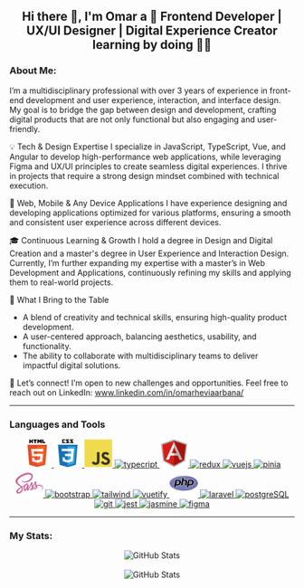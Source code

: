 <div align ="center">
  <h2>Hi there 👋,  I'm <strong>Omar</strong> a 🚀 Frontend Developer | UX/UI Designer | Digital Experience Creator learning by doing 👨‍💻 </h2>
</div>

###  About Me:

I’m a multidisciplinary professional with over 3 years of experience in front-end development and user experience, interaction, and interface design. My goal is to bridge the gap between design and development, crafting digital products that are not only functional but also engaging and user-friendly.

💡 Tech & Design Expertise
I specialize in JavaScript, TypeScript, Vue, and Angular to develop high-performance web applications, while leveraging Figma and UX/UI principles to create seamless digital experiences. I thrive in projects that require a strong design mindset combined with technical execution.

📱 Web, Mobile & Any Device Applications
I have experience designing and developing applications optimized for various platforms, ensuring a smooth and consistent user experience across different devices.

🎓 Continuous Learning & Growth
I hold a degree in Design and Digital Creation and a master's degree in User Experience and Interaction Design. Currently, I’m further expanding my expertise with a master’s in Web Development and Applications, continuously refining my skills and applying them to real-world projects.

🎯 What I Bring to the Table

- A blend of creativity and technical skills, ensuring high-quality product development.
- A user-centered approach, balancing aesthetics, usability, and functionality.
- The ability to collaborate with multidisciplinary teams to deliver impactful digital solutions.
  
📩 Let’s connect! I’m open to new challenges and opportunities. Feel free to reach out on LinkedIn:
<a href="https://www.linkedin.com/in/omarheviaarbana/">www.linkedin.com/in/omarheviaarbana/</a>

---

### Languages and Tools

<p align="center">
  <a href="https://www.w3.org/html/" target="_blank" rel="noreferrer">
    <img src="https://raw.githubusercontent.com/devicons/devicon/master/icons/html5/html5-original-wordmark.svg" alt="html5" width="50" height="50"/>
  </a>
  <a href="https://www.w3schools.com/css/" target="_blank" rel="noreferrer">
    <img src="https://raw.githubusercontent.com/devicons/devicon/master/icons/css3/css3-original-wordmark.svg" alt="css3" width="50" height="50"/>
  </a>
  <a href="https://developer.mozilla.org/en-US/docs/Web/JavaScript" target="_blank" rel="noreferrer">
    <img src="https://raw.githubusercontent.com/devicons/devicon/master/icons/javascript/javascript-original.svg" alt="javascript" width="50" height="50"/>
  </a>
  <a href="https://developer.mozilla.org/en-US/docs/Web/TypeScript" target="_blank" rel="noreferrer">
    <img src="https://www.vectorlogo.zone/logos/typescriptlang/typescriptlang-icon.svg" alt="typecript" width="50" height="50"/>
  </a>
  <a href="https://angular.io/" target="_blank" rel="noreferrer">
    <img src="https://raw.githubusercontent.com/devicons/devicon/master/icons/angularjs/angularjs-original.svg" alt="angular" width="50" height="50"/>
  </a>
  <a href="https://redux.js.org" target="_blank" rel="noreferrer">
    <img src="https://www.vectorlogo.zone/logos/js_redux/js_redux-icon.svg" alt="redux" width="50" height="50"/>
  </a>
  <a href="https://vuejs.org/" target="_blank" rel="noreferrer">
    <img src="https://www.vectorlogo.zone/logos/vuejs/vuejs-icon.svg" alt="vuejs" width="50" height="50"/>
  </a>
  <a href="https://pinia.vuejs.org" target="_blank" rel="noreferrer">
    <img src="https://upload.wikimedia.org/wikipedia/commons/thumb/1/1c/Pinialogo.svg/1200px-Pinialogo.svg.png" alt="pinia" width="50" height="50"/>
  </a>
  <a href="https://sass-lang.com/" target="_blank" rel="noreferrer">
    <img src="https://raw.githubusercontent.com/devicons/devicon/master/icons/sass/sass-original.svg" alt="sass" width="50" height="50"/>
  </a>
  <a href="https://getbootstrap.com" target="_blank" rel="noreferrer">
    <img src="https://www.vectorlogo.zone/logos/getbootstrap/getbootstrap-icon.svg" alt="bootstrap" width="50" height="50"/>
  </a>
  <a href="https://tailwindcss.com/" target="_blank" rel="noreferrer">
    <img src="https://www.vectorlogo.zone/logos/tailwindcss/tailwindcss-icon.svg" alt="tailwind" width="50" height="50"/>
  </a>
  <a href="https://vuetifyjs.com/en/" target="_blank" rel="noreferrer">
    <img src="https://bestofjs.org/logos/vuetify.svg" alt="vuetify" width="50" height="50"/>
  </a>
  <a href="https://www.php.net" target="_blank" rel="noreferrer">
    <img src="https://raw.githubusercontent.com/devicons/devicon/master/icons/php/php-original.svg" alt="php" width="50" height="50"/>
  </a>
  <a href="https://laravel.com/" target="_blank" rel="noreferrer">
    <img src="https://www.vectorlogo.zone/logos/laravel/laravel-icon.svg" alt="laravel" width="50" height="50"/>
  </a>
  <a href="https://www.postgresql.org" target="_blank" rel="noreferrer">
    <img src="https://www.vectorlogo.zone/logos/postgresql/postgresql-icon.svg" alt="postgreSQL" width="50" height="50"/>
  </a>
  <a href="https://git-scm.com/" target="_blank" rel="noreferrer">
    <img src="https://www.vectorlogo.zone/logos/git-scm/git-scm-icon.svg" alt="git" width="50" height="50"/>
  </a>
  <a href="https://jestjs.io" target="_blank" rel="noreferrer">
    <img src="https://www.vectorlogo.zone/logos/jestjsio/jestjsio-icon.svg" alt="jest" width="50" height="50"/>
  </a>
  <a href="https://jasmine.github.io/index.html" target="_blank" rel="noreferrer">
    <img src="https://www.vectorlogo.zone/logos/jasmine/jasmine-icon.svg" alt="jasmine" width="50" height="50"/>
  </a>
  <a href="https://www.figma.com" target="_blank" rel="noreferrer">
    <img src="https://www.vectorlogo.zone/logos/figma/figma-icon.svg" alt="figma" width="50" height="50"/>
  </a>
</p>

---

###  My Stats:

<div align= "center">

![GitHub Stats](https://github-readme-stats.vercel.app/api/top-langs/?username=OmarHeviaArbana&theme=default&show_icons=true&hide_border=true&layout=compact)<br><br>
![GitHub Stats](https://github-readme-stats.vercel.app/api?username=OmarHeviaArbana&theme=default&show_icons=true&hide_border=true&count_private=true)

</div>



